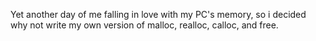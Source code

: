 Yet another day of me falling in love with my PC's memory, so i decided why not write my own version of malloc, realloc, calloc, and free.
